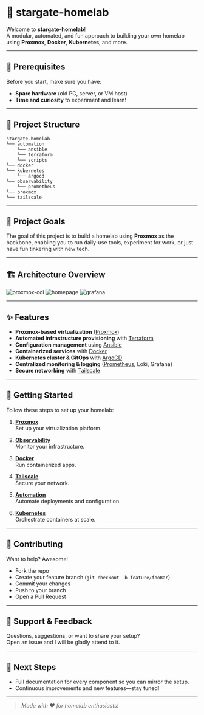 # 🚀 stargate-homelab

Welcome to **stargate-homelab**!  
A modular, automated, and fun approach to building your own homelab using **Proxmox**, **Docker**, **Kubernetes**, and more.

---

## 🧰 Prerequisites

Before you start, make sure you have:
- **Spare hardware** (old PC, server, or VM host)
- **Time and curiosity** to experiment and learn!

---

## 📁 Project Structure

```
stargate-homelab
└── automation
    └── ansible    
    └── terraform
    └── scripts  
└── docker  
└── kubernetes
    └── argocd
└── observability
    └── prometheus  
└── proxmox
└── tailscale
```

---

## 🎯 Project Goals

The goal of this project is to build a homelab using **Proxmox** as the backbone, enabling you to run daily-use tools, experiment for work, or just have fun tinkering with new tech.

---
## 🏗️ Architecture Overview

![proxmox-oci](https://github.com/user-attachments/assets/b7e62e28-5a6d-44fb-b0c6-90f289c1c81d)
![homepage](https://github.com/user-attachments/assets/36d4a50f-627d-42a8-996e-558ea6a5a8f3)
![grafana](https://github.com/user-attachments/assets/345ac670-cfbb-4a97-8831-f0cd1f40d67f)

---

## ✨ Features

- **Proxmox-based virtualization** ([Proxmox](proxmox/README.md))
- **Automated infrastructure provisioning** with [Terraform](automation/terraform/README.md)
- **Configuration management** using [Ansible](automation/ansible/README.md)
- **Containerized services** with [Docker](docker/README.md)
- **Kubernetes cluster & GitOps** with [ArgoCD](kubernetes/argocd/README.md)
- **Centralized monitoring & logging** ([Prometheus](observability/prometheus/README.md), Loki, Grafana)
- **Secure networking** with [Tailscale](tailscale/README.md)

---

## 🚦 Getting Started

Follow these steps to set up your homelab:


1. **[Proxmox](./proxmox/README.md)**  
   Set up your virtualization platform.

2. **[Observability](./observability/prometheus/README.md)**  
   Monitor your infrastructure.

3. **[Docker](./docker/README.md)**  
   Run containerized apps.

4. **[Tailscale](./tailscale/README.md)**  
   Secure your network.

5. **[Automation](./automation/README.md)**  
   Automate deployments and configuration.

6. **[Kubernetes](./kubernetes/README.md)**  
   Orchestrate containers at scale.

---

## 🤝 Contributing

Want to help? Awesome!  
- Fork the repo
- Create your feature branch (`git checkout -b feature/fooBar`)
- Commit your changes
- Push to your branch
- Open a Pull Request

---

## 💬 Support & Feedback

Questions, suggestions, or want to share your setup?  
Open an issue and I will be gladly attend to it.

---

## 🚧 Next Steps

- Full documentation for every component so you can mirror the setup.
- Continuous improvements and new features—stay tuned!

---

> _Made with ❤️ for homelab enthusiasts!_
